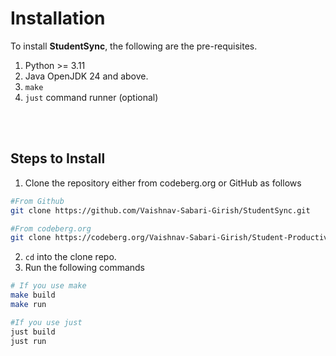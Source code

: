 # Installation 

To install **StudentSync**, the following are the pre-requisites. 

1. Python >= 3.11
2. Java OpenJDK 24 and above.
3. `make` 
4. `just` command runner (optional)


<br><br>

## Steps to Install 

1. Clone the repository either from codeberg.org or GitHub as follows 

```bash
#From Github 
git clone https://github.com/Vaishnav-Sabari-Girish/StudentSync.git

#From codeberg.org 
git clone https://codeberg.org/Vaishnav-Sabari-Girish/Student-Productivity-App.git
```

2. `cd` into the clone repo. 
3. Run the following commands

```bash
# If you use make
make build
make run

#If you use just
just build
just run
```

